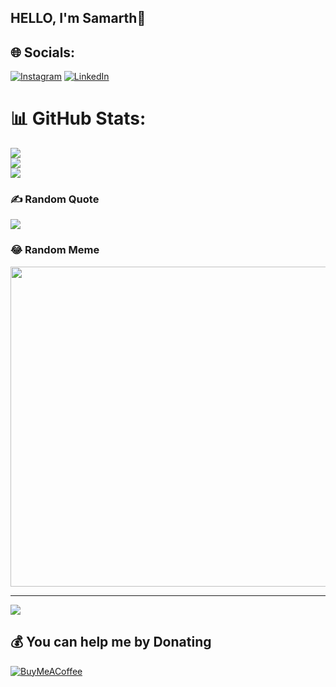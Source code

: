 ## HELLO, I'm Samarth👋

## 🌐 Socials:
[![Instagram](https://img.shields.io/badge/Instagram-%23E4405F.svg?logo=Instagram&logoColor=white)](https://instagram.com/samarth2001) [![LinkedIn](https://img.shields.io/badge/LinkedIn-%230077B5.svg?logo=linkedin&logoColor=white)](https://linkedin.com/in/samarth-s-rayar)  

 
# 📊 GitHub Stats:
![](https://github-readme-stats.vercel.app/api?username=Samarth2001&theme=dark&hide_border=true&include_all_commits=true&count_private=true)<br/>
![](https://github-readme-streak-stats.herokuapp.com/?user=Samarth2001&theme=dark&hide_border=true)<br/>
![](https://github-readme-stats.vercel.app/api/top-langs/?username=Samarth2001&theme=dark&hide_border=true&include_all_commits=true&count_private=true&layout=compact)

### ✍️ Random Quote
![](https://quotes-github-readme.vercel.app/api?type=horizontal&theme=merko)

### 😂 Random Meme
<img src="https://random-memer.herokuapp.com/" width="512px"/>

---
[![](https://visitcount.itsvg.in/api?id=Samarth2001&icon=0&color=1)](https://visitcount.itsvg.in)

  ## 💰 You can help me by Donating
  [![BuyMeACoffee](https://img.shields.io/badge/Buy%20Me%20a%20Coffee-ffdd00?style=for-the-badge&logo=buy-me-a-coffee&logoColor=black)](https://www.buymeacoffee.com/samarths2001) 

  <!-- Proudly created with GPRM ( https://gprm.itsvg.in ) -->
   
